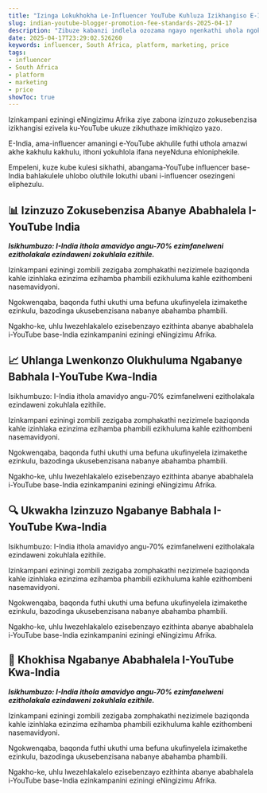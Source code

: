 ```yaml
---
title: "Izinga Lokukhokha Le-Influencer YouTube Kuhluza Izikhangiso E-India"
slug: indian-youtube-blogger-promotion-fee-standards-2025-04-17
description: "Zibuze kabanzi indlela ozozama ngayo ngenkathi uhola ngokukhokhelwa ngama-YouTube influencer e-India."
date: 2025-04-17T23:29:02.526260
keywords: influencer, South Africa, platform, marketing, price
tags:
- influencer
- South Africa
- platform
- marketing
- price
showToc: true
---
```


Izinkampani eziningi eNingizimu Afrika ziye zabona izinzuzo zokusebenzisa izikhangisi ezivela ku-YouTube ukuze zikhuthaze imikhiqizo yazo.

E-India, ama-influencer amaningi e-YouTube akhulile futhi uthola amazwi akhe kakhulu kakhulu, ithoni yokuhlola ifana neyeNduna ehloniphekile.

Empeleni, kuze kube kulesi sikhathi, abangama-YouTube influencer base-India bahlakulele uhlobo oluthile lokuthi ubani i-influencer osezingeni eliphezulu.


## 📊 Izinzuzo Zokusebenzisa Abanye Ababhalela I-YouTube India

***Isikhumbuzo: I-India ithola amavidyo angu-70% ezimfanelweni ezitholakala ezindaweni zokuhlala ezithile.***

Izinkampani eziningi zombili zezigaba zomphakathi nezizimele baziqonda kahle izinhlaka ezinzima ezihamba phambili ezikhuluma kahle ezithombeni nasemavidyoni.

Ngokwenqaba, baqonda futhi ukuthi uma befuna ukufinyelela izimakethe ezinkulu, bazodinga ukusebenzisana nabanye abahamba phambili.

Ngakho-ke, uhlu lwezehlakalelo ezisebenzayo ezithinta abanye ababhalela i-YouTube base-India ezinkampanini eziningi eNingizimu Afrika.


## 📈 Uhlanga Lwenkonzo Olukhuluma Ngabanye Babhala I-YouTube Kwa-India

Isikhumbuzo: I-India ithola amavidyo angu-70% ezimfanelweni ezitholakala ezindaweni zokuhlala ezithile.

Izinkampani eziningi zombili zezigaba zomphakathi nezizimele baziqonda kahle izinhlaka ezinzima ezihamba phambili ezikhuluma kahle ezithombeni nasemavidyoni.

Ngokwenqaba, baqonda futhi ukuthi uma befuna ukufinyelela izimakethe ezinkulu, bazodinga ukusebenzisana nabanye abahamba phambili.

Ngakho-ke, uhlu lwezehlakalelo ezisebenzayo ezithinta abanye ababhalela i-YouTube base-India ezinkampanini eziningi eNingizimu Afrika.


## 🔍 Ukwakha Izinzuzo Ngabanye Babhala I-YouTube Kwa-India

Isikhumbuzo: I-India ithola amavidyo angu-70% ezimfanelweni ezitholakala ezindaweni zokuhlala ezithile.

Izinkampani eziningi zombili zezigaba zomphakathi nezizimele baziqonda kahle izinhlaka ezinzima ezihamba phambili ezikhuluma kahle ezithombeni nasemavidyoni.

Ngokwenqaba, baqonda futhi ukuthi uma befuna ukufinyelela izimakethe ezinkulu, bazodinga ukusebenzisana nabanye abahamba phambili.

Ngakho-ke, uhlu lwezehlakalelo ezisebenzayo ezithinta abanye ababhalela i-YouTube base-India ezinkampanini eziningi eNingizimu Afrika.


## 🤑 Khokhisa Ngabanye Ababhalela I-YouTube Kwa-India

***Isikhumbuzo: I-India ithola amavidyo angu-70% ezimfanelweni ezitholakala ezindaweni zokuhlala ezithile.***

Izinkampani eziningi zombili zezigaba zomphakathi nezizimele baziqonda kahle izinhlaka ezinzima ezihamba phambili ezikhuluma kahle ezithombeni nasemavidyoni.

Ngokwenqaba, baqonda futhi ukuthi uma befuna ukufinyelela izimakethe ezinkulu, bazodinga ukusebenzisana nabanye abahamba phambili.

Ngakho-ke, uhlu lwezehlakalelo ezisebenzayo ezithinta abanye ababhalela i-YouTube base-India ezinkampanini eziningi eNingizimu Afrika.